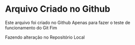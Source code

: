 # Arquivo Criado no Github

Este arquivo foi criado no Github 
Apenas para fazer o teste de funcionamento do Git
Fim

Fazendo alteração no Repositório Local

